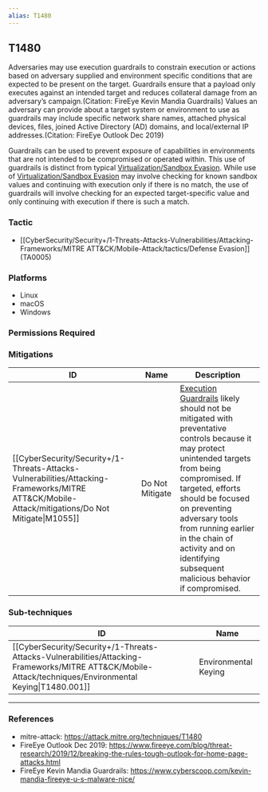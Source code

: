 ```yaml
---
alias: T1480
---
```


## T1480

Adversaries may use execution guardrails to constrain execution or actions based on adversary supplied and environment specific conditions that are expected to be present on the target. Guardrails ensure that a payload only executes against an intended target and reduces collateral damage from an adversary’s campaign.(Citation: FireEye Kevin Mandia Guardrails) Values an adversary can provide about a target system or environment to use as guardrails may include specific network share names, attached physical devices, files, joined Active Directory (AD) domains, and local/external IP addresses.(Citation: FireEye Outlook Dec 2019)

Guardrails can be used to prevent exposure of capabilities in environments that are not intended to be compromised or operated within. This use of guardrails is distinct from typical [Virtualization/Sandbox Evasion](https://attack.mitre.org/techniques/T1497). While use of [Virtualization/Sandbox Evasion](https://attack.mitre.org/techniques/T1497) may involve checking for known sandbox values and continuing with execution only if there is no match, the use of guardrails will involve checking for an expected target-specific value and only continuing with execution if there is such a match.


### Tactic
- [[CyberSecurity/Security+/1-Threats-Attacks-Vulnerabilities/Attacking-Frameworks/MITRE ATT&CK/Mobile-Attack/tactics/Defense Evasion]] (TA0005)

### Platforms
- Linux
- macOS
- Windows

### Permissions Required

### Mitigations

| ID | Name | Description |
| --- | --- | --- |
| [[CyberSecurity/Security+/1-Threats-Attacks-Vulnerabilities/Attacking-Frameworks/MITRE ATT&CK/Mobile-Attack/mitigations/Do Not Mitigate\|M1055]] | Do Not Mitigate | [Execution Guardrails](https://attack.mitre.org/techniques/T1480) likely should not be mitigated with preventative controls because it may protect unintended targets from being compromised. If targeted, efforts should be focused on preventing adversary tools from running earlier in the chain of activity and on identifying subsequent malicious behavior if compromised. |

### Sub-techniques

| ID | Name |
| --- | --- |
| [[CyberSecurity/Security+/1-Threats-Attacks-Vulnerabilities/Attacking-Frameworks/MITRE ATT&CK/Mobile-Attack/techniques/Environmental Keying\|T1480.001]] | Environmental Keying |


---
### References

- mitre-attack: https://attack.mitre.org/techniques/T1480
- FireEye Outlook Dec 2019: https://www.fireeye.com/blog/threat-research/2019/12/breaking-the-rules-tough-outlook-for-home-page-attacks.html
- FireEye Kevin Mandia Guardrails: https://www.cyberscoop.com/kevin-mandia-fireeye-u-s-malware-nice/
